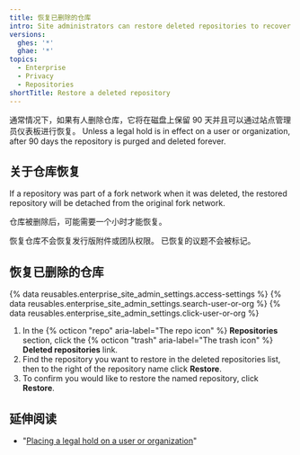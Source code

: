 ```yaml
---
title: 恢复已删除的仓库
intro: Site administrators can restore deleted repositories to recover their contents.
versions:
  ghes: '*'
  ghae: '*'
topics:
  - Enterprise
  - Privacy
  - Repositories
shortTitle: Restore a deleted repository
---
```


通常情况下，如果有人删除仓库，它将在磁盘上保留 90 天并且可以通过站点管理员仪表板进行恢复。 Unless a legal hold is in effect on a user or organization, after 90 days the repository is purged and deleted forever.

## 关于仓库恢复

If a repository was part of a fork network when it was deleted, the restored repository will be detached from the original fork network.

仓库被删除后，可能需要一个小时才能恢复。

恢复仓库不会恢复发行版附件或团队权限。 已恢复的议题不会被标记。

## 恢复已删除的仓库

{% data reusables.enterprise_site_admin_settings.access-settings %}
{% data reusables.enterprise_site_admin_settings.search-user-or-org %}
{% data reusables.enterprise_site_admin_settings.click-user-or-org %}
1. In the {% octicon "repo" aria-label="The repo icon" %} **Repositories** section, click the {% octicon "trash" aria-label="The trash icon" %} **Deleted repositories** link.
1. Find the repository you want to restore in the deleted repositories list, then to the right of the repository name click **Restore**.
1. To confirm you would like to restore the named repository, click **Restore**.

## 延伸阅读

- "[Placing a legal hold on a user or organization](/admin/user-management/managing-users-in-your-enterprise/placing-a-legal-hold-on-a-user-or-organization)"
